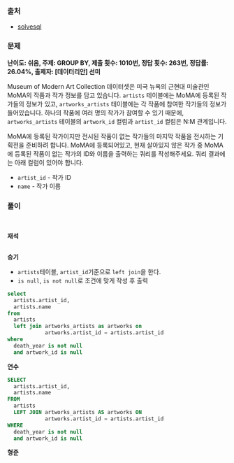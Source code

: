 ### 출처
- [solvesql](https://solvesql.com/problems/artists-without-artworks/)

### 문제

**난이도: 쉬움, 주제: GROUP BY, 제출 횟수: 1010번, 정답 횟수: 263번, 정답률: 26.04%, 출제자: [데이터리안] 선미**

Museum of Modern Art Collection 데이터셋은 미국 뉴욕의 근현대 미술관인 MoMA의 작품과 작가 정보를 담고 있습니다. `artists` 테이블에는 MoMA에 등록된 작가들의 정보가 있고, `artworks_artists` 테이블에는 각 작품에 참여한 작가들의 정보가 들어있습니다. 하나의 작품에 여러 명의 작가가 참여할 수 있기 때문에, `artworks_artists` 테이블의 `artwork_id` 컬럼과 `artist_id` 컬럼은 N:M 관계입니다.

MoMA에 등록된 작가이지만 전시된 작품이 없는 작가들의 마지막 작품을 전시하는 기획전을 준비하려 합니다. MoMA에 등록되어있고, 현재 살아있지 않은 작가 중 MoMA에 등록된 작품이 없는 작가의 ID와 이름을 출력하는 쿼리를 작성해주세요. 쿼리 결과에는 아래 컬럼이 있어야 합니다.

- `artist_id` - 작가 ID
- `name` - 작가 이름

### 풀이
<br>

**재석**

```sql
```   

**승기**
- `artists`테이블, `artist_id`기준으로 `left join`을 한다.
- `is null`, `is not null`로 조건에 맞게 작성 후 출력

```sql
select
  artists.artist_id,
  artists.name
from
  artists
  left join artworks_artists as artworks on
            artworks.artist_id = artists.artist_id
where
  death_year is not null
  and artwork_id is null
```

**연수**

```sql
SELECT
  artists.artist_id,
  artists.name
FROM
  artists
  LEFT JOIN artworks_artists AS artworks ON
            artworks.artist_id = artists.artist_id
WHERE
  death_year is not null
  and artwork_id is null
```

**형준**

```sql
```
